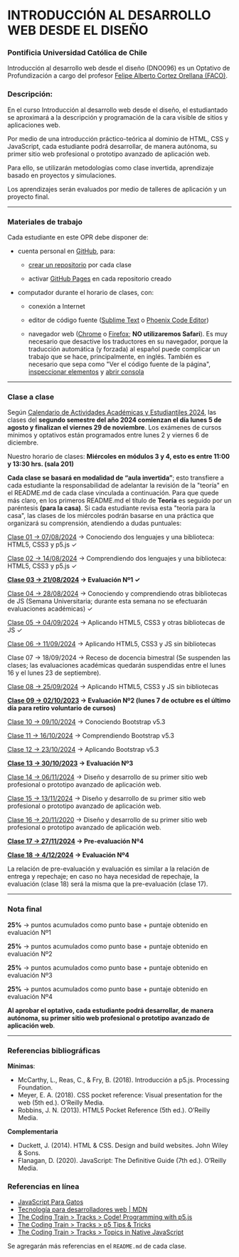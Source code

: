 # INTRODUCCIÓN AL DESARROLLO WEB DESDE EL DISEÑO

### Pontificia Universidad Católica de Chile

Introducción al desarrollo web desde el diseño (DNO096) es un Optativo de Profundización a cargo del profesor [Felipe Alberto Cortez Orellana (FACO)](https://faco.cl/).

### Descripción:

En el curso Introducción al desarrollo web desde el diseño, el estudiantado se aproximará a la descripción y programación de la cara visible de sitios y aplicaciones web. 

Por medio de una introducción práctico-teórica al dominio de HTML, CSS y JavaScript, cada estudiante podrá desarrollar, de manera autónoma, su primer sitio web profesional o prototipo avanzado de aplicación web. 

Para ello, se utilizarán metodologías como clase invertida, aprendizaje basado en proyectos y simulaciones. 

Los aprendizajes serán evaluados por medio de talleres de aplicación y un proyecto final.

- - - - - - - - - -

### Materiales de trabajo

Cada estudiante en este OPR debe disponer de:

- cuenta personal en [GitHub](https://github.com/join), para:

  - [crear un repositorio](https://docs.github.com/es/get-started/quickstart/create-a-repo) por cada clase

  - activar [GitHub Pages](https://docs.github.com/es/pages/getting-started-with-github-pages/creating-a-github-pages-site) en cada repositorio creado

- computador durante el horario de clases, con:

  - conexión a Internet

  - editor de código fuente ([Sublime Text](https://www.sublimetext.com/) o [Phoenix Code Editor](https://phcode.dev/))

  - navegador web ([Chrome](https://www.google.com/intl/es-419/chrome/) o [Firefox](https://www.mozilla.org/es-CL/firefox/new/); **NO utilizaremos Safari**). Es muy necesario que desactive los traductores en su navegador, porque la traducción automática (y forzada) al español puede complicar un trabajo que se hace, principalmente, en inglés. También es necesario que sepa como "Ver el código fuente de la página", [inspeccionar elementos](https://support.hostinger.es/es/articles/2333029-como-inspeccionar-los-elementos-del-sitio-web) y [abrir consola](https://transferwise.com/es/help/articles/2954851/como-abrir-la-consola-de-tu-navegador)

- - - - - - - - -

### Clase a clase

Según [Calendario de Actividades Académicas y Estudiantiles 2024](https://registrosacademicos.uc.cl/wp-content/uploads/2023/11/Calendario-Academico-2024.pdf), las clases del **segundo semestre del año 2024 comienzan el día lunes 5 de agosto y finalizan el viernes 29 de noviembre**. Los exámenes de cursos mínimos y optativos están programados entre lunes 2 y viernes 6 de diciembre.

Nuestro horario de clases: **Miércoles en módulos 3 y 4, esto es entre 11:00 y 13:30 hrs. (sala 201)**

**Cada clase se basará en modalidad de “aula invertida”**; esto transfiere a cada estudiante la responsabilidad de adelantar la revisión de la "teoría" en el README.md de cada clase vinculada a continuación. Para que quede más claro, en los primeros README.md el título de **Teoría** es seguido por un paréntesis **(para la casa)**. Si cada estudiante revisa esta "teoría para la casa", las clases de los miércoles podrán basarse en una práctica que organizará su comprensión, atendiendo a dudas puntuales:

[Clase 01 → 07/08/2024](https://github.com/profesorfaco/dno096-2024/tree/main/clase-01) → Conociendo dos lenguajes y una biblioteca: HTML5, CSS3 y p5.js ✓

[Clase 02 → 14/08/2024](https://github.com/profesorfaco/dno096-2024/tree/main/clase-02) → Comprendiendo dos lenguajes y una biblioteca: HTML5, CSS3 y p5.js ✓

**[Clase 03 → 21/08/2024](https://github.com/profesorfaco/dno096-2024/tree/main/clase-03) → Evaluación Nº1 ✓**

[Clase 04 → 28/08/2024](https://github.com/profesorfaco/dno096-2024/tree/main/clase-04) → Conociendo y comprendiendo otras bibliotecas de JS (Semana Universitaria; durante esta semana no se efectuarán evaluaciones académicas) ✓

[Clase 05 → 04/09/2024](https://github.com/profesorfaco/dno096-2024/tree/main/clase-05) → Aplicando HTML5, CSS3 y otras bibliotecas de JS ✓

[Clase 06 → 11/09/2024](https://github.com/profesorfaco/dno096-2024/tree/main/clase-06) → Aplicando HTML5, CSS3 y JS sin bibliotecas

Clase 07 → 18/09/2024 → Receso de docencia bimestral (Se suspenden las clases; las evaluaciones académicas quedarán suspendidas entre el lunes 16 y el lunes 23 de septiembre).

[Clase 08 → 25/09/2024](https://github.com/profesorfaco/dno096-2024/tree/main/clase-08) → Aplicando HTML5, CSS3 y JS sin bibliotecas

**[Clase 09 → 02/10/2023](https://github.com/profesorfaco/dno096-2024/tree/main/clase-09) → Evaluación Nº2 (lunes 7 de octubre es el último día para retiro voluntario de cursos)**

[Clase 10 → 09/10/2024](https://github.com/profesorfaco/dno096-2024/tree/main/clase-10) → Conociendo Bootstrap v5.3

[Clase 11 → 16/10/2024](https://github.com/profesorfaco/dno096-2024/tree/main/clase-11) → Comprendiendo Bootstrap v5.3

[Clase 12 → 23/10/2024](https://github.com/profesorfaco/dno096-2024/tree/main/clase-12) → Aplicando Bootstrap v5.3

**[Clase 13 → 30/10/2023](https://github.com/profesorfaco/dno096-2024/tree/main/clase-13) → Evaluación Nº3**

[Clase 14 → 06/11/2024](https://github.com/profesorfaco/dno096-2024/tree/main/clase-14) → Diseño y desarrollo de su primer sitio web profesional o prototipo avanzado de aplicación web.

[Clase 15 → 13/11/2024](https://github.com/profesorfaco/dno096-2024/tree/main/clase-15) → Diseño y desarrollo de su primer sitio web profesional o prototipo avanzado de aplicación web.

[Clase 16 → 20/11/2020](https://github.com/profesorfaco/dno096-2024/tree/main/clase-16) → Diseño y desarrollo de su primer sitio web profesional o prototipo avanzado de aplicación web.

**[Clase 17 → 27/11/2024](https://github.com/profesorfaco/dno096-2024/tree/main/clase-17) → Pre-evaluación Nº4**

**[Clase 18 → 4/12/2024](https://github.com/profesorfaco/dno096-2024/tree/main/clase-18) → Evaluación Nº4**

La relación de pre-evaluación y evaluación es similar a la relación de entrega y repechaje; en caso no haya necesidad de repechaje, la evaluación (clase 18) será la misma que la pre-evaluación (clase 17).

- - - - - - - -

### Nota final

**25%** → puntos acumulados como punto base + puntaje obtenido en evaluación Nº1

**25%** → puntos acumulados como punto base + puntaje obtenido en evaluación Nº2

**25%** → puntos acumulados como punto base + puntaje obtenido en evaluación Nº3

**25%** → puntos acumulados como punto base + puntaje obtenido en evaluación Nº4

**Al aprobar el optativo, cada estudiante podrá desarrollar, de manera autónoma, su primer sitio web profesional o prototipo avanzado de aplicación web**.

- - - - - - - 

### Referencias bibliográficas

**Mínimas**:

- McCarthy, L., Reas, C., & Fry, B. (2018). Introducción a p5.js. Processing Foundation.
- Meyer, E. A. (2018). CSS pocket reference: Visual presentation for the web (5th ed.). O’Reilly Media.
- Robbins, J. N. (2013). HTML5 Pocket Reference (5th ed.). O’Reilly Media.

**Complementaria**

- Duckett, J. (2014). HTML & CSS. Design and build websites. John Wiley & Sons.
- Flanagan, D. (2020). JavaScript: The Definitive Guide (7th ed.). O’Reilly Media.

### Referencias en línea

- [JavaScript Para Gatos](https://jsparagatos.com/)
- [Tecnología para desarrolladores web | MDN](https://developer.mozilla.org/es/docs/Web)
- [The Coding Train > Tracks > Code! Programming with p5.js](https://thecodingtrain.com/tracks/code-programming-with-p5-js)
- [The Coding Train > Tracks > p5 Tips & Tricks](https://thecodingtrain.com/tracks/p5-tips-and-tricks)
- [The Coding Train	> Tracks > Topics in Native JavaScript](https://thecodingtrain.com/tracks/topics-in-native-javascript)

Se agregarán más referencias en el `README.md` de cada clase.

